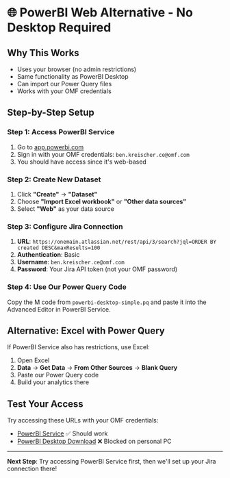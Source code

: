 # 🌐 PowerBI Web Alternative - No Desktop Required

## Why This Works
- Uses your browser (no admin restrictions)
- Same functionality as PowerBI Desktop
- Can import our Power Query files
- Works with your OMF credentials

## Step-by-Step Setup

### Step 1: Access PowerBI Service
1. Go to [app.powerbi.com](https://app.powerbi.com)
2. Sign in with your OMF credentials: `ben.kreischer.ce@omf.com`
3. You should have access since it's web-based

### Step 2: Create New Dataset
1. Click **"Create"** → **"Dataset"**
2. Choose **"Import Excel workbook"** or **"Other data sources"**
3. Select **"Web"** as your data source

### Step 3: Configure Jira Connection
1. **URL**: `https://onemain.atlassian.net/rest/api/3/search?jql=ORDER BY created DESC&maxResults=100`
2. **Authentication**: Basic
3. **Username**: `ben.kreischer.ce@omf.com`
4. **Password**: Your Jira API token (not your OMF password)

### Step 4: Use Our Power Query Code
Copy the M code from `powerbi-desktop-simple.pq` and paste it into the Advanced Editor in PowerBI Service.

## Alternative: Excel with Power Query
If PowerBI Service also has restrictions, use Excel:
1. Open Excel
2. **Data** → **Get Data** → **From Other Sources** → **Blank Query**
3. Paste our Power Query code
4. Build your analytics there

## Test Your Access
Try accessing these URLs with your OMF credentials:
- [PowerBI Service](https://app.powerbi.com) ✅ Should work
- [PowerBI Desktop Download](https://aka.ms/pbidesktop) ❌ Blocked on personal PC

---

**Next Step**: Try accessing PowerBI Service first, then we'll set up your Jira connection there!

